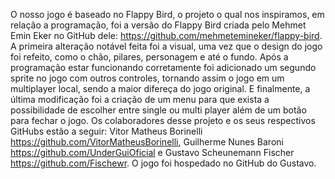 O nosso jogo é baseado no Flappy Bird, o projeto o qual nos inspiramos, em relação a programação, foi a versão do Flappy Bird criada pelo Mehmet Emin Eker no GitHub dele: https://github.com/mehmetemineker/flappy-bird. A primeira alteração notável feita foi a visual, uma vez que o design do jogo foi refeito, como o chão, pilares, personagem e até o fundo. Após a programação estar funcionando corretamente foi adicionado um segundo sprite no jogo com outros controles, tornando assim o jogo em um multiplayer local, sendo a maior difereça do jogo original. E finalmente, a última modificação foi a criação de um menu para que exista a possibilidade de escolher entre single ou multi player além de um botão para fechar o jogo. Os colaboradores desse projeto e os seus respectivos GitHubs estão a seguir: Vitor Matheus Borinelli https://github.com/VitorMatheusBorinelli, Guilherme Nunes Baroni https://github.com/UnderGuiOficial e Gustavo Scheunemann Fischer https://github.com/Fischewr. O jogo foi hospedado no GitHub do Gustavo.

